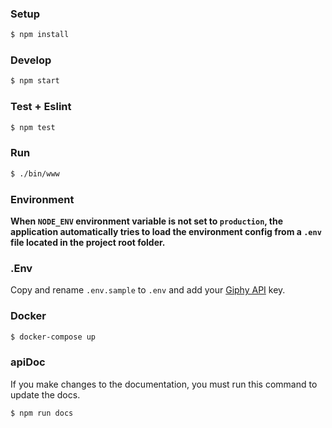 
### Setup
```bash
$ npm install
```

### Develop
```bash
$ npm start
```

### Test + Eslint
```bash
$ npm test
```

### Run
```bash
$ ./bin/www
```

### Environment
**When `NODE_ENV` environment variable is not set to `production`, the application automatically tries to load the environment config from a `.env` file located in the project root folder.**

### .Env
Copy and rename `.env.sample` to `.env` and add your [Giphy API](https://developers.giphy.com/docs/) key. 

### Docker
```bash
$ docker-compose up 
```

### apiDoc
If you make changes to the documentation, you must run this command to update the docs.
```bash
$ npm run docs
```